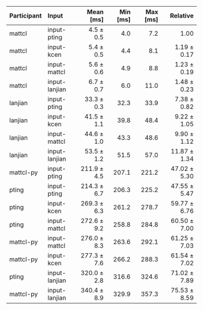 | Participant | Input | Mean [ms] | Min [ms] | Max [ms] | Relative |
|:---|:---|---:|---:|---:|---:|
| mattcl | input-pting | 4.5 ± 0.5 | 4.0 | 7.2 | 1.00 |
| mattcl | input-kcen | 5.4 ± 0.5 | 4.4 | 8.1 | 1.19 ± 0.17 |
| mattcl | input-mattcl | 5.6 ± 0.6 | 4.9 | 8.8 | 1.23 ± 0.19 |
| mattcl | input-lanjian | 6.7 ± 0.7 | 6.0 | 11.0 | 1.48 ± 0.23 |
| lanjian | input-pting | 33.3 ± 0.3 | 32.3 | 33.9 | 7.38 ± 0.82 |
| lanjian | input-kcen | 41.5 ± 1.1 | 39.8 | 48.4 | 9.22 ± 1.05 |
| lanjian | input-mattcl | 44.6 ± 1.0 | 43.3 | 48.6 | 9.90 ± 1.12 |
| lanjian | input-lanjian | 53.5 ± 1.2 | 51.5 | 57.0 | 11.87 ± 1.34 |
| mattcl-py | input-pting | 211.9 ± 4.5 | 207.1 | 221.2 | 47.02 ± 5.30 |
| pting | input-pting | 214.3 ± 6.7 | 206.3 | 225.2 | 47.55 ± 5.47 |
| pting | input-kcen | 269.3 ± 6.3 | 261.2 | 278.7 | 59.77 ± 6.76 |
| pting | input-mattcl | 272.6 ± 9.2 | 258.8 | 284.8 | 60.50 ± 7.00 |
| mattcl-py | input-mattcl | 276.0 ± 8.3 | 263.6 | 292.1 | 61.25 ± 7.03 |
| mattcl-py | input-kcen | 277.3 ± 7.6 | 266.2 | 288.3 | 61.54 ± 7.02 |
| pting | input-lanjian | 320.0 ± 2.8 | 316.6 | 324.6 | 71.02 ± 7.89 |
| mattcl-py | input-lanjian | 340.4 ± 8.9 | 329.9 | 357.3 | 75.53 ± 8.59 |
